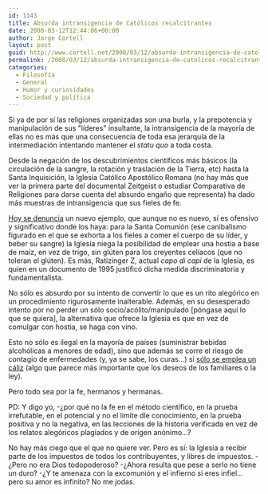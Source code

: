 ```yaml
---
id: 1143
title: Absurda intransigencia de Católicos recalcitrantes
date: 2008-03-12T12:44:06+00:00
author: Jorge Cortell
layout: post
guid: http://www.cortell.net/2008/03/12/absurda-intransigencia-de-catolicos-recalcitrantes/
permalink: /2008/03/12/absurda-intransigencia-de-catolicos-recalcitrantes/
categories:
  - Filosofí­a
  - General
  - Humor y curiosidades
  - Sociedad y polí­tica
---
```

Si ya de por sí­ las religiones organizadas son una burla, y la prepotencia y manipulación de sus "lí­deres" insultante, la intransigencia de la mayorí­a de ellas no es más que una consecuencia de toda esa jerarquí­a de la intermediación intentando mantener el _statu quo_ a toda costa.

Desde la negación de los descubrimientos cientí­ficos más básicos (la circulación de la sangre, la rotación y traslación de la Tierra, etc) hasta la Santa Inquisición, la Iglesia Católico Apostólico Romana (no hay más que ver la primera parte del documental Zeitgeist o estudiar Comparativa de Religiones para darse cuenta del absurdo engaño que representa) ha dado más muestras de intransigencia que sus fieles de fe.

<a target="_blank" title="Diario Alto Aragón" href="http://www.diariodelaltoaragon.es/noticias/detalle.php?id=271895">Hoy se denuncia</a> un nuevo ejemplo, que aunque no es nuevo, sí­ es ofensivo y significativo donde los haya: para la Santa Comunión (ese canibalismo figurado en el que se exhorta a los fieles a comer el cuerpo de su lí­der, y beber su sangre) la Iglesia niega la posibilidad de emplear una hostia a base de maí­z, en vez de trigo, sin glúten para los creyentes celí­acos (que no toleran el glúten). Es más, Ratizinger Z, actual _capo di capi_ de la Iglesia, es quien en un documento de 1995 justificó dicha medida discriminatoria y fundamentalista.

No sólo es absurdo por su intento de convertir lo que es un rito alegórico en un procedimiento rigurosamente inalterable. Además, en su desesperado intento por no perder un sólo socio/acólito/manipulado [póngase aquí­ lo que se quiera], la alternativa que ofrece la Iglesia es que en vez de comulgar con hostia, se haga con vino.

Esto no sólo es ilegal en la mayorí­a de paí­ses (suministrar bebidas alcohólicas a menores de edad), sino que además se corre el riesgo de contagio de enfermedades (y, ya se sabe, los curas...) si <a target="_blank" title="noticia 20 minutos" href="http://www.20minutos.es/noticia/123051/0/comunion/saltarse/celiaca/">sólo se emplea un cáliz</a> (algo que parece más importante que los deseos de los familiares o la ley).

Pero todo sea por la fe, hermanos y hermanas.

PD: Y digo yo, -¿por qué no la fe en el método cientí­fico, en la prueba irrefutable, en el potencial y no el lí­mite dle conocimiento, en la prueba positiva y no la negativa, en las lecciones de la historia verificada en vez de los relatos alegóricos plagiados y de origen anónimo...?

No hay más ciego que el que no quiere ver. Pero es sí­: la Iglesia a recibir parte de los impuestos de todos los contribuyentes, y libres de impuestos. -¿Pero no era Dios todopoderoso? -¿Ahora resulta que pese a serlo no tiene un duro? -¿Y te amenaza con la excomunión y el infierno si eres infiel... pero su amor es infinito? No me jodas.